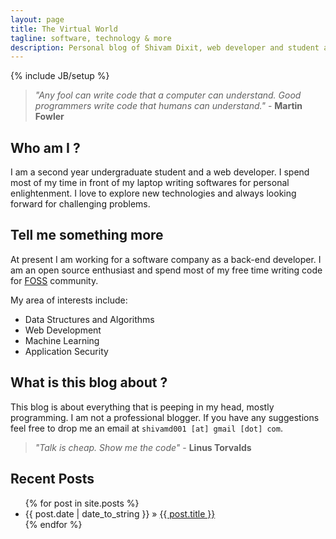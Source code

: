 ```yaml
---
layout: page
title: The Virtual World
tagline: software, technology & more
description: Personal blog of Shivam Dixit, web developer and student at the LNM Institute of Information Technology.
---
```

{% include JB/setup %}


> *"Any fool can write code that a computer can understand. Good programmers write code that humans can understand."*   - **Martin Fowler**

## Who am I ?

I am a second year undergraduate student and a web developer. I spend most of my time in front of my laptop writing softwares for personal enlightenment. I love to explore new technologies and always looking forward for challenging problems.

## Tell me something more

At present I am working for a software company as a back-end developer. I am an open source enthusiast and spend most of my free time writing code for [FOSS](http://en.wikipedia.org/wiki/Free_and_open-source_software) community.

My area of interests include:

* Data Structures and Algorithms
* Web Development
* Machine Learning
* Application Security


## What is this blog about ?

This blog is about everything that is peeping in my head, mostly programming. I am not a professional blogger. If you have any suggestions feel free to drop me an email at `shivamd001 [at] gmail [dot] com`.


> *"Talk is cheap. Show me the code"*  - **Linus Torvalds**

## Recent Posts

<ul class="posts">
  {% for post in site.posts %}
    <li><span>{{ post.date | date_to_string }}</span> &raquo; <a href="{{ BASE_PATH }}{{ post.url }}">{{ post.title }}</a></li>
  {% endfor %}
</ul>
